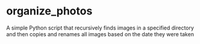 # organize_photos
A simple Python script that recursively finds images in a specified directory and then copies and renames all images based on the date they were taken


